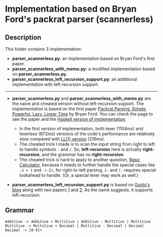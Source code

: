 # Implementation based on Bryan Ford's packrat parser (scannerless)

## Description

This folder contains 3 implementation:
- **parser_scannerless.py**: an implementation based on Bryan Ford's first paper.
- **parser_scannerless_with_memo.py**: a modified implementation based on **parser_scannerless.py**.
- **parser_scannerless_left_recursion_support.py**: an additional implementation with left-recursion support.

---

- **parser_scannerless.py** and **parser_scannerless_with_memo.py** are the naive and cheated version without left-recursion support. The implementation is based on the first paper [Packrat Parsing: Simple, Powerful, Lazy, Linear Time](https://pdos.lcs.mit.edu/~baford/packrat/icfp02/) by Bryan Ford. You can check the page to see the paper and the [Haskell version of implementation](https://pdos.lcs.mit.edu/~baford/packrat/icfp02/ArithPackrat.hs).
  - In the first version of implementation, both lexer (1104ms) and lexerless (872ms) versions of the code's performance are relatively slow compared with [LL(1) version](https://leetcode.com/problems/basic-calculator-ii/discuss/1022609/python-lexer-ll1-parser-with-parsing-table) (216ms).
  - The cheated trick I made is to scan the input string from right to left to handle symbols `-` and `/`. So, **left-recursion** here is actually **right-recursion**, and the grammar has no **right-recursion**.
  - The cheated trick is hard to apply to another question, [Basic Calculator](https://leetcode.com/problems/basic-calculator/), because it needs to further handle the special cases like `-2 + 1` and `-(-2)`, for right-to-left parsing, `2-` and `(-` requires special lookahead to handle. (Or, a special lexer may work as well.) 

- **parser_scannerless_left_recursion_support.py** is based on [Guido's blog](https://medium.com/@gvanrossum_83706/left-recursive-peg-grammars-65dab3c580e1) along with two papers [1](https://arxiv.org/pdf/1207.0443.pdf) and [2](http://web.cs.ucla.edu/~todd/research/pepm08.pdf). As the name suggests, it supports left-recursion.

## Grammar

```
Additive -> Additive + Multitive | Additive - Multitive | Multitive
Multitive -> Multitive + Decimal | Multitive - Decimal | Decimal
Decimal -> [0-9]+
```

